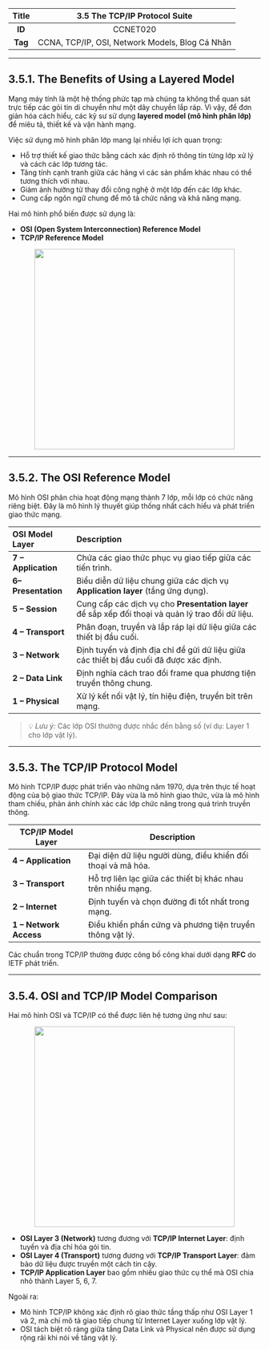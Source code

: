 | **Title** | 3.5 The TCP/IP Protocol Suite |
|:---------:|:-----------------------------:|
| **ID**    | CCNET020                      |
| **Tag**   | CCNA, TCP/IP, OSI, Network Models, Blog Cá Nhân |

---

## 3.5.1. The Benefits of Using a Layered Model

Mạng máy tính là một hệ thống phức tạp mà chúng ta không thể quan sát trực tiếp các gói tin di chuyển như một dây chuyền lắp ráp. Vì vậy, để đơn giản hóa cách hiểu, các kỹ sư sử dụng **layered model (mô hình phân lớp)** để miêu tả, thiết kế và vận hành mạng.

Việc sử dụng mô hình phân lớp mang lại nhiều lợi ích quan trọng:

- Hỗ trợ thiết kế giao thức bằng cách xác định rõ thông tin từng lớp xử lý và cách các lớp tương tác.
- Tăng tính cạnh tranh giữa các hãng vì các sản phẩm khác nhau có thể tương thích với nhau.
- Giảm ảnh hưởng từ thay đổi công nghệ ở một lớp đến các lớp khác.
- Cung cấp ngôn ngữ chung để mô tả chức năng và khả năng mạng.

Hai mô hình phổ biến được sử dụng là:

- **OSI (Open System Interconnection) Reference Model**
- **TCP/IP Reference Model**

<p align="center">
  <img src="../../images/kì 1/module 3/3.5.1.jpg" width="400"/>
</p>

---

## 3.5.2. The OSI Reference Model

Mô hình OSI phân chia hoạt động mạng thành 7 lớp, mỗi lớp có chức năng riêng biệt. Đây là mô hình lý thuyết giúp thống nhất cách hiểu và phát triển giao thức mạng.

| **OSI Model Layer**         | **Description** |
|:----------------------------|:-----------------|
| **7 – Application** | Chứa các giao thức phục vụ giao tiếp giữa các tiến trình. |
| **6–Presentation**| Biểu diễn dữ liệu chung giữa các dịch vụ **Application layer** (tầng ứng dụng). |
| **5 – Session** | Cung cấp các dịch vụ cho **Presentation layer** để sắp xếp đối thoại và quản lý trao đổi dữ liệu. |
| **4 – Transport** | Phân đoạn, truyền và lắp ráp lại dữ liệu giữa các thiết bị đầu cuối. |
| **3 – Network** | Định tuyến và định địa chỉ để gửi dữ liệu giữa các thiết bị đầu cuối đã được xác định. |
| **2 – Data Link** | Định nghĩa cách trao đổi frame qua phương tiện truyền thông chung. |
| **1 – Physical** | Xử lý kết nối vật lý, tín hiệu điện, truyền bit trên mạng. |

> 💡 *Lưu ý:* Các lớp OSI thường được nhắc đến bằng số (ví dụ: Layer 1 cho lớp vật lý).

---

## 3.5.3. The TCP/IP Protocol Model

Mô hình TCP/IP được phát triển vào những năm 1970, dựa trên thực tế hoạt động của bộ giao thức TCP/IP. Đây vừa là mô hình giao thức, vừa là mô hình tham chiếu, phản ánh chính xác các lớp chức năng trong quá trình truyền thông.

| **TCP/IP Model Layer** | **Description** |
|------------------------|-----------------|
| **4 – Application** | Đại diện dữ liệu người dùng, điều khiển đối thoại và mã hóa. |
| **3 – Transport** | Hỗ trợ liên lạc giữa các thiết bị khác nhau trên nhiều mạng. |
| **2 – Internet** | Định tuyến và chọn đường đi tốt nhất trong mạng. |
| **1 – Network Access** | Điều khiển phần cứng và phương tiện truyền thông vật lý. |

Các chuẩn trong TCP/IP thường được công bố công khai dưới dạng **RFC** do IETF phát triển.

---

## 3.5.4. OSI and TCP/IP Model Comparison

Hai mô hình OSI và TCP/IP có thể được liên hệ tương ứng như sau:

<p align="center">
  <img src="../../images/kì 1/module 3/3.5.4.jpg" width="400"/>
</p>

- **OSI Layer 3 (Network)** tương đương với **TCP/IP Internet Layer**: định tuyến và địa chỉ hóa gói tin.
- **OSI Layer 4 (Transport)** tương đương với **TCP/IP Transport Layer**: đảm bảo dữ liệu được truyền một cách tin cậy.
- **TCP/IP Application Layer** bao gồm nhiều giao thức cụ thể mà OSI chia nhỏ thành Layer 5, 6, 7.

Ngoài ra:

- Mô hình TCP/IP không xác định rõ giao thức tầng thấp như OSI Layer 1 và 2, mà chỉ mô tả giao tiếp chung từ Internet Layer xuống lớp vật lý.
- OSI tách biệt rõ ràng giữa tầng Data Link và Physical nên được sử dụng rộng rãi khi nói về tầng vật lý.




